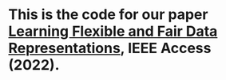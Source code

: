 # This is the code for our paper [Learning Flexible and Fair Data Representations](https://ieeexplore.ieee.org/document/9895225), IEEE Access (2022).
